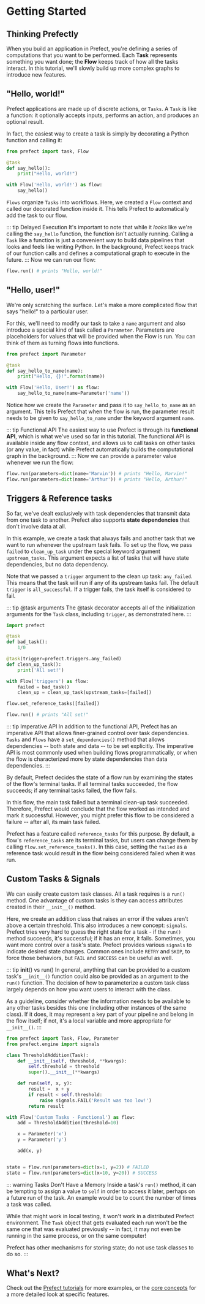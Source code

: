 # Getting Started

## Thinking Prefectly

When you build an application in Prefect, you're defining a series of computations that you want to be performed. Each **Task** represents something you want done; the **Flow** keeps track of how all the tasks interact. In this tutorial, we'll slowly build up more complex graphs to introduce new features.

## "Hello, world!"

Prefect applications are made up of discrete actions, or `Tasks`. A `Task` is like a function: it optionally accepts inputs, performs an action, and produces an optional result.

In fact, the easiest way to create a task is simply by decorating a Python function and calling it:

```python
from prefect import task, Flow

@task
def say_hello():
    print("Hello, world!")

with Flow('Hello, world!') as flow:
    say_hello()
```

`Flows` organize `Tasks` into workflows. Here, we created a `Flow` context and called our decorated function inside it. This tells Prefect to automatically add the task to our flow.

::: tip Delayed Execution
It's important to note that while it _looks_ like we're calling the `say_hello` function, the function isn't actually running. Calling a `Task` like a function is just a convenient way to build data pipelines that looks and feels like writing Python. In the background, Prefect keeps track of our function calls and defines a computational graph to execute in the future.
:::
Now we can run our flow:

```python
flow.run() # prints "Hello, world!"
```

## "Hello, user!"

We're only scratching the surface. Let's make a more complicated flow that says "hello!" to a particular user.

For this, we'll need to modify our task to take a `name` argument and also introduce a special kind of task called a `Parameter`. Parameters are placeholders for values that will be provided when the Flow is run. You can think of them as turning flows into functions.

```python
from prefect import Parameter

@task
def say_hello_to_name(name):
    print("Hello, {}!".format(name))

with Flow('Hello, User!') as flow:
    say_hello_to_name(name=Parameter('name'))
```

Notice how we create the `Parameter` and pass it to `say_hello_to_name` as an argument. This tells Prefect that when the flow is run, the parameter result needs to be given to `say_hello_to_name` under the keyword argument `name`.

::: tip Functional API
The easiest way to use Prefect is through its **functional API**, which is what we've used so far in this tutorial. The functional API is available inside any flow context, and allows us to call tasks on other tasks (or any value, in fact) while Prefect automatically builds the computational graph in the background.
:::
Now we can provide a parameter value whenever we run the flow:

```python
flow.run(parameters=dict(name='Marvin')) # prints "Hello, Marvin!"
flow.run(parameters=dict(name='Arthur')) # prints "Hello, Arthur!"
```

## Triggers & Reference tasks

So far, we've dealt exclusively with task dependencies that transmit data from one task to another. Prefect also supports **state dependencies** that don't involve data at all.

In this example, we create a task that always fails and another task that we want to run whenever the upstream task fails. To set up the flow, we pass `failed` to `clean_up_task` under the special keyword argument `upstream_tasks`. This argument expects a list of tasks that will have state dependencies, but no data dependency.

Note that we passed a `trigger` argument to the clean up task: `any_failed`. This means that the task will run if any of its upstream tasks fail. The default `trigger` is `all_successful`. If a trigger fails, the task itself is considered to fail.

::: tip @task arguments
The @task decorator accepts all of the initialization arguments for the `Task` class, including `trigger`, as demonstrated here.
:::

```python
import prefect

@task
def bad_task():
    1/0

@task(trigger=prefect.triggers.any_failed)
def clean_up_task():
    print('All set!')

with Flow('triggers') as flow:
    failed = bad_task()
    clean_up = clean_up_task(upstream_tasks=[failed])

flow.set_reference_tasks([failed])

flow.run() # prints "All set!"
```

::: tip Imperative API
In addition to the functional API, Prefect has an imperative API that allows finer-grained control over task dependencies. `Tasks` and `Flows` have a `set_dependencies()` method that allows dependencies -- both state and data -- to be set explicitly. The imperative API is most commonly used when building flows programmatically, or when the flow is characterized more by state dependencies than data dependencies.
:::

By default, Prefect decides the state of a flow run by examining the states of the flow's terminal tasks. If all terminal tasks succeeded, the flow succeeds; if any terminal tasks failed, the flow fails.

In this flow, the main task failed but a terminal clean-up task succeeded. Therefore, Prefect would conclude that the flow worked as intended and mark it successful. However, you might prefer this flow to be considered a failure -- after all, its main task failed.

Prefect has a feature called `reference_tasks` for this purpose. By default, a flow's `reference_tasks` are its terminal tasks, but users can change them by calling `flow.set_reference_tasks()`. In this case, setting the `failed` as a reference task would result in the flow being considered failed when it was run.

## Custom Tasks & Signals

We can easily create custom task classes. All a task requires is a `run()` method. One advantage of custom tasks is they can access attributes created in their `__init__()` method.

Here, we create an addition class that raises an error if the values aren't above a certain threshold. This also introduces a new concept: `signals`. Prefect tries very hard to guess the right state for a task - if the `run()` method succeeds, it's successful; if it has an error, it fails. Sometimes, you want more control over a task's state. Prefect provides various `signals` to indicate desired state changes. Common ones include `RETRY` and `SKIP`, to force those behaviors, but `FAIL` and `SUCCESS` can be useful as well.

::: tip __init__() vs run()
In general, anything that can be provided to a custom task's `__init__()` function could also be provided as an argument to the `run()` function. The decision of how to parameterize a custom task class largely depends on how you want users to interact with the class.

As a guideline, consider whether the information needs to be available to any other tasks besides this one (including other instances of the same class). If it does, it may represent a key part of your pipeline and belong in the flow itself; if not, it's a local variable and more appropriate for `__init__()`.
:::

```python
from prefect import Task, Flow, Parameter
from prefect.engine import signals

class ThresholdAddition(Task):
    def __init__(self, threshold, **kwargs):
        self.threshold = threshold
        super().__init__(**kwargs)

    def run(self, x, y):
        result =  x + y
        if result < self.threshold:
            raise signals.FAIL('Result was too low!')
        return result

with Flow('Custom Tasks - Functional') as flow:
    add = ThresholdAddition(threshold=10)

    x = Parameter('x')
    y = Parameter('y')

    add(x, y)


state = flow.run(parameters=dict(x=1, y=2)) # FAILED
state = flow.run(parameters=dict(x=10, y=20)) # SUCCESS
```

::: warning Tasks Don't Have a Memory
Inside a task's `run()` method, it can be tempting to assign a value to `self` in order to access it later, perhaps on a future run of the task. An example would be to count the number of times a task was called.

While that might work in local testing, it won't work in a distributed Prefect environment. The `Task` object that gets evaluated each run won't be the same one that was evaluated previously -- in fact, it may not even be running in the same process, or on the same computer!

Prefect has other mechanisms for storing state; do not use task classes to do so.
:::

## What's Next?

Check out the [Prefect tutorials](tutorials/) for more examples, or the [core concepts](core_concepts/) for a more detailed look at specific features.
